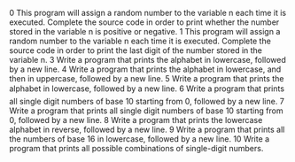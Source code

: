 0 This program will assign a random number to the variable n each time it is executed. Complete the source code in order to print whether the number stored in the variable n is positive or negative.
1 This program will assign a random number to the variable n each time it is executed. Complete the source code in order to print the last digit of the number stored in the variable n.
3 Write a program that prints the alphabet in lowercase, followed by a new line.
4 Write a program that prints the alphabet in lowercase, and then in uppercase, followed by a new line.
5 Write a program that prints the alphabet in lowercase, followed by a new line.
6 Write a program that prints all single digit numbers of base 10 starting from 0, followed by a new line.
7 Write a program that prints all single digit numbers of base 10 starting from 0, followed by a new line.
8 Write a program that prints the lowercase alphabet in reverse, followed by a new line.
9 Write a program that prints all the numbers of base 16 in lowercase, followed by a new line.
10 Write a program that prints all possible combinations of single-digit numbers.

